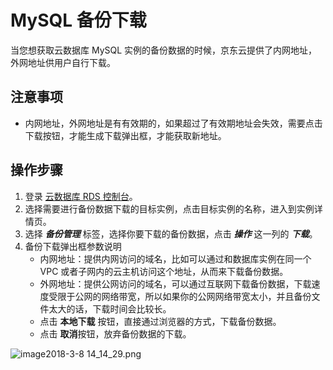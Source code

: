 # MySQL 备份下载
当您想获取云数据库 MySQL 实例的备份数据的时候，京东云提供了内网地址，外网地址供用户自行下载。

## 注意事项
* 内网地址，外网地址是有有效期的，如果超过了有效期地址会失效，需要点击下载按钮，才能生成下载弹出框，才能获取新地址。

## 操作步骤
1. 登录 [云数据库 RDS 控制台](https://rds-console.jdcloud.com/database)。
2. 选择需要进行备份数据下载的目标实例，点击目标实例的名称，进入到实例详情页。
3. 选择 ***备份管理*** 标签，选择你要下载的备份数据，点击 ***操作*** 这一列的 ***下载***。
4. 备份下载弹出框参数说明
    * 内网地址：提供内网访问的域名，比如可以通过和数据库实例在同一个 VPC 或者子网内的云主机访问这个地址，从而来下载备份数据。
    * 外网地址：提供公网访问的域名，可以通过互联网下载备份数据，下载速度受限于公网的网络带宽，所以如果你的公网网络带宽太小，并且备份文件太大的话，下载时间会比较长。
    * 点击 **本地下载** 按钮，直接通过浏览器的方式，下载备份数据。
    * 点击 **取消**按钮，放弃备份数据的下载。

![image2018-3-8 14_14_29.png](https://img1.jcloudcs.com/cms/9de5deac-1a4d-4bea-b6ad-3121e317935b20180308142747.png)
